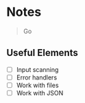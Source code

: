 # Notes

> Go

## Useful Elements

- [ ] Input scanning
- [ ] Error handlers
- [ ] Work with files
- [ ] Work with JSON
